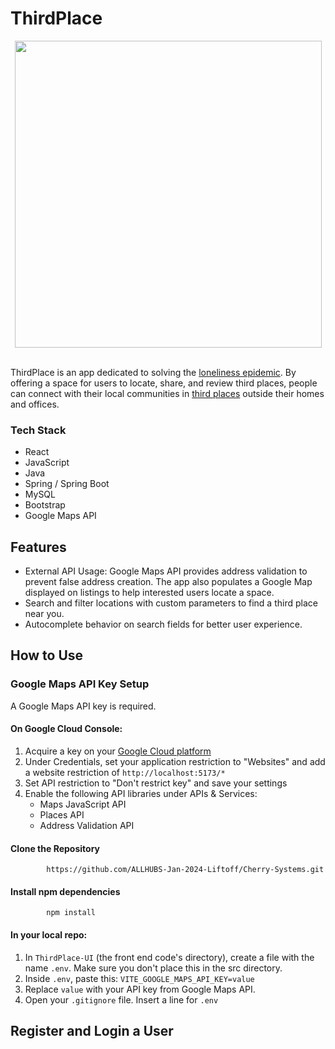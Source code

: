 # ThirdPlace

<div align="center">
<img width=491px src="https://github.com/user-attachments/assets/76c96bb6-ae3f-4846-9b4d-d48ba12c9184"/>
</div>

<br/>

ThirdPlace is an app dedicated to solving the <a href="https://en.wikipedia.org/wiki/Loneliness_epidemic">loneliness epidemic</a>. By offering a space for users to locate, share, and review third places, people can connect with their local communities in <a href="https://en.wikipedia.org/wiki/Third_place">third places</a> outside their homes and offices.

### Tech Stack
- React
- JavaScript
- Java
- Spring / Spring Boot
- MySQL
- Bootstrap
- Google Maps API

## Features
- External API Usage: Google Maps API provides address validation to prevent false address creation. The app also populates a Google Map displayed on listings to help interested users locate a space.
- Search and filter locations with custom parameters to find a third place near you.
- Autocomplete behavior on search fields for better user experience.

## How to Use

### Google Maps API Key Setup
A Google Maps API key is required. 

#### On Google Cloud Console:
1. Acquire a key on your <a href="https://console.cloud.google.com/">Google Cloud platform</a>
2. Under Credentials, set your application restriction to "Websites" and add a website restriction of `http://localhost:5173/*`
3. Set API restriction to "Don't restrict key" and save your settings
4. Enable the following API libraries under APIs & Services:
   - Maps JavaScript API
   - Places API	
   - Address Validation API
#### Clone the Repository
            https://github.com/ALLHUBS-Jan-2024-Liftoff/Cherry-Systems.git
#### Install npm dependencies
            npm install
#### In your local repo:
1. In `ThirdPlace-UI` (the front end code's directory), create a file with the name `.env`. Make sure you don't place this in the src directory.
2. Inside `.env`, paste this: `VITE_GOOGLE_MAPS_API_KEY=value`
3. Replace `value` with your API key from Google Maps API.
4. Open your `.gitignore` file. Insert a line for `.env`

## Register and Login a User

